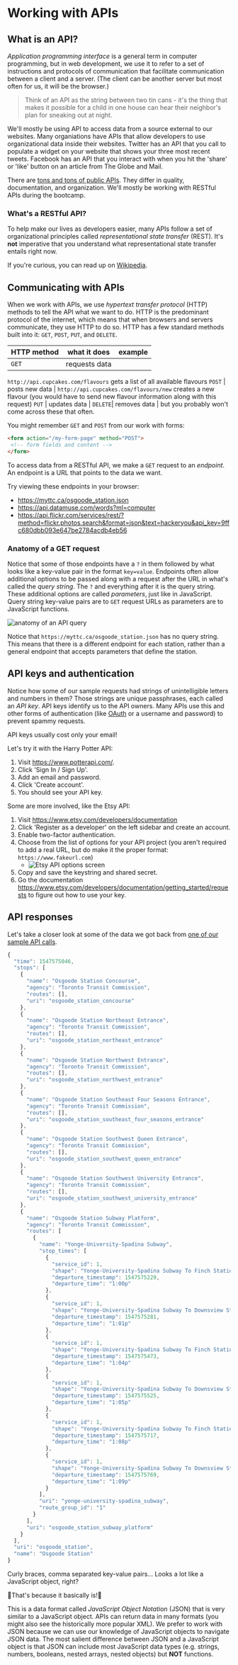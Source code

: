   <!-- Student takeaway -->
  <!-- By the end of this lesson, the student should know:
  - What an API is.
  - That we will be using them mostly to get data
  - To get data we will be making a GET request
  - That sometimes GET requests can be modified using a query string
  -->

# Working with APIs

## What is an API?
 _Application programming interface_ is a general term in computer programming, but in web development, we use it to refer to a set of instructions and protocols of communication that facilitate communication between a client and a server. (The client can be another server but most often for us, it will be the browser.)

> Think of an API as the string between two tin cans - it's the thing that makes it possible for a child in one house can hear their neighbor's plan for sneaking out at night. 

We'll mostly be using API to access data from a source external to our websites. Many organiations have APIs that allow developers to use organizational data inside their websites. Twitter has an API that you call to populate a widget on your website that shows your three most recent tweets. Facebook has an API that you interact with when you hit the 'share' or 'like' button on an article from The Globe and Mail.

There are [tons and tons of public APIs](https://www.programmableweb.com/category/all/apis?data_format=21190). They differ in quality, documentation, and organization. We'll mostly be working with RESTful APIs during the bootcamp.

### What's a RESTful API?

To help make our lives as developers easier, many APIs follow a set of organizational principles called _representational state transfer_ (REST). It's **not** imperative that you understand what representational state transfer entails right now.

If you're curious, you can read up on [Wikipedia](https://en.wikipedia.org/wiki/Representational_state_transfer#Applied_to_Web_services).

## Communicating with APIs
When we work with APIs, we use _hypertext transfer protocol_ (HTTP) methods to tell the API what we want to do. HTTP is the predominant protocol of the internet, which means that when browsers and servers communicate, they use HTTP to do so. HTTP has a few standard methods built into it: `GET`, `POST`, `PUT`, and `DELETE`.

 HTTP method | what it does | example
 --|--|--
`GET` | requests data  | 
`http://api.cupcakes.com/flavours` gets a list of all available flavours
`POST` | posts new data |
`http://api.cupcakes.com/flavours/new` creates a new flavour (you would have to send new flavour information along with this request)
`PUT` | updates data |
`DELETE`| removes data | but you probably won't come across these that often.


You might remember `GET` and `POST` from our work with forms:
```html
<form action="/my-form-page" method="POST">
 <!-- form fields and content -->
</form>
```

To access data from a RESTful API, we make a `GET` request to an _endpoint_. An endpoint is a URL that points to the data we want.

Try viewing these endpoints in your browser:      
* <https://myttc.ca/osgoode_station.json>  
* <https://api.datamuse.com/words?ml=computer>
* <https://api.flickr.com/services/rest/?method=flickr.photos.search&format=json&text=hackeryou&api_key=9ffc680dbb093e647be2784acdb4eb56>

### Anatomy of a GET request

Notice that some of those endpoints have a `?` in them followed by what looks like a key-value pair in the format `key=value`. Endpoints often allow additional options to be passed along with a request after the URL in what's called the _query string_. The `?` and everything after it is the query string. These additional options are called _parameters_, just like in JavaScript. Query string key-value pairs are to `GET` request URLs as parameters are to JavaScript functions.

![anatomy of an API query](https://cl.ly/image/093S2d001811/api-query.png)

Notice that `https://myttc.ca/osgoode_station.json` has no query string. This means that there is a different endpoint for each station, rather than a general endpoint that accepts parameters that define the station.

## API keys and authentication
Notice how some of our sample requests had strings of unintelligible letters and numbers in them? Those strings are unique passphrases, each called an _API key_. API keys identify us to the API owners. Many APIs use this and other forms of authentication (like [OAuth](https://oauth.net/) or a username and password) to prevent spammy requests. 

API keys usually cost only your email!
<!-- Instructors: choose whichever API is most useful to you - if you're doing a code-along soon, use that API! -->

Let's try it with the Harry Potter API:
1. Visit <https://www.potterapi.com/>.
2. Click 'Sign In / Sign Up'.
3. Add an email and password.
4. Click 'Create account'.
5. You should see your API key.

Some are more involved, like the Etsy API:
1. Visit <https://www.etsy.com/developers/documentation>
1. Click 'Register as a developer' on the left sidebar and create an account.
1. Enable two-factor authentication.
1. Choose from the list of options for your API project (you aren't required to add a real URL, but do make it the proper format: `https://www.fakeurl.com`)
   * ![Etsy API options screen](https://hychalknotes.s3.amazonaws.com/etsy-options-screen.png)
1. Copy and save the keystring and shared secret.
1. Go the documentation <https://www.etsy.com/developers/documentation/getting_started/requests> to figure out how to use your key.

## API responses

Let's take a closer look at some of the data we got back from [one of our sample API calls](https://myttc.ca/osgoode_station.json).

```js
{
  "time": 1547575046,
  "stops": [
    {
      "name": "Osgoode Station Concourse",
      "agency": "Toronto Transit Commission",
      "routes": [],
      "uri": "osgoode_station_concourse"
    },
    {
      "name": "Osgoode Station Northeast Entrance",
      "agency": "Toronto Transit Commission",
      "routes": [],
      "uri": "osgoode_station_northeast_entrance"
    },
    {
      "name": "Osgoode Station Northwest Entrance",
      "agency": "Toronto Transit Commission",
      "routes": [],
      "uri": "osgoode_station_northwest_entrance"
    },
    {
      "name": "Osgoode Station Southeast Four Seasons Entrance",
      "agency": "Toronto Transit Commission",
      "routes": [],
      "uri": "osgoode_station_southeast_four_seasons_entrance"
    },
    {
      "name": "Osgoode Station Southwest Queen Entrance",
      "agency": "Toronto Transit Commission",
      "routes": [],
      "uri": "osgoode_station_southwest_queen_entrance"
    },
    {
      "name": "Osgoode Station Southwest University Entrance",
      "agency": "Toronto Transit Commission",
      "routes": [],
      "uri": "osgoode_station_southwest_university_entrance"
    },
    {
      "name": "Osgoode Station Subway Platform",
      "agency": "Toronto Transit Commission",
      "routes": [
        {
          "name": "Yonge-University-Spadina Subway",
          "stop_times": [
            {
              "service_id": 1,
              "shape": "Yonge-University-Spadina Subway To Finch Station",
              "departure_timestamp": 1547575229,
              "departure_time": "1:00p"
            },
            {
              "service_id": 1,
              "shape": "Yonge-University-Spadina Subway To Downsview Station",
              "departure_timestamp": 1547575281,
              "departure_time": "1:01p"
            },
            {
              "service_id": 1,
              "shape": "Yonge-University-Spadina Subway To Finch Station",
              "departure_timestamp": 1547575473,
              "departure_time": "1:04p"
            },
            {
              "service_id": 1,
              "shape": "Yonge-University-Spadina Subway To Downsview Station",
              "departure_timestamp": 1547575525,
              "departure_time": "1:05p"
            },
            {
              "service_id": 1,
              "shape": "Yonge-University-Spadina Subway To Finch Station",
              "departure_timestamp": 1547575717,
              "departure_time": "1:08p"
            },
            {
              "service_id": 1,
              "shape": "Yonge-University-Spadina Subway To Downsview Station",
              "departure_timestamp": 1547575769,
              "departure_time": "1:09p"
            }
          ],
          "uri": "yonge-university-spadina_subway",
          "route_group_id": "1"
        }
      ],
      "uri": "osgoode_station_subway_platform"
    }
  ],
  "uri": "osgoode_station",
  "name": "Osgoode Station"
}
```
Curly braces, comma separated key-value pairs... Looks a lot like a JavaScript object, right? 

🎉That's because it basically is!🎉  

This is a data format called _JavaScript Object Notation_ (JSON) that is very similar to a JavaScript object. APIs can return data in many formats (you might also see the historically more popular XML). We prefer to work with JSON because we can use our knowledge of JavaScript objects to navigate JSON data. The most salient difference between JSON and a JavaScript object is that JSON can include most JavaScript data types (e.g. strings, numbers, booleans, nested arrays, nested objects) but **NOT** functions.
